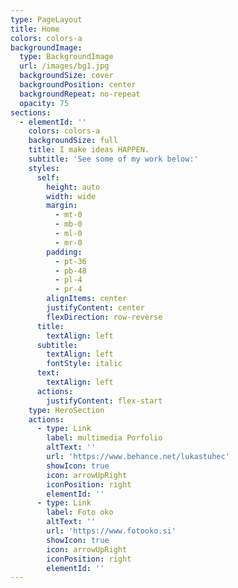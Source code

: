 ```yaml
---
type: PageLayout
title: Home
colors: colors-a
backgroundImage:
  type: BackgroundImage
  url: /images/bg1.jpg
  backgroundSize: cover
  backgroundPosition: center
  backgroundRepeat: no-repeat
  opacity: 75
sections:
  - elementId: ''
    colors: colors-a
    backgroundSize: full
    title: I make ideas HAPPEN.
    subtitle: 'See some of my work below:'
    styles:
      self:
        height: auto
        width: wide
        margin:
          - mt-0
          - mb-0
          - ml-0
          - mr-0
        padding:
          - pt-36
          - pb-48
          - pl-4
          - pr-4
        alignItems: center
        justifyContent: center
        flexDirection: row-reverse
      title:
        textAlign: left
      subtitle:
        textAlign: left
        fontStyle: italic
      text:
        textAlign: left
      actions:
        justifyContent: flex-start
    type: HeroSection
    actions:
      - type: Link
        label: multimedia Porfolio
        altText: ''
        url: 'https://www.behance.net/lukastuhec'
        showIcon: true
        icon: arrowUpRight
        iconPosition: right
        elementId: ''
      - type: Link
        label: Foto oko
        altText: ''
        url: 'https://www.fotooko.si'
        showIcon: true
        icon: arrowUpRight
        iconPosition: right
        elementId: ''
---
```

